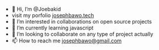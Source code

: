 - 👋 Hi, I’m @Joebakid
- visit my porfolio  [josephbawo.tech](https://www.josephbawo.tech/)
- 👀 I’m interested in collaborations on open source projects 
- 🌱 I’m currently learning javascript
- 💞️ I’m looking to collaborate on any type of project actually
- 📫 How to reach me josephbawo@gmail.com

<!---
Joebakid/Joebakid is a ✨ special ✨ repository because its `README.md` (this file) appears on your GitHub profile.
You can click the Preview link to take a look at your changes.
--->
